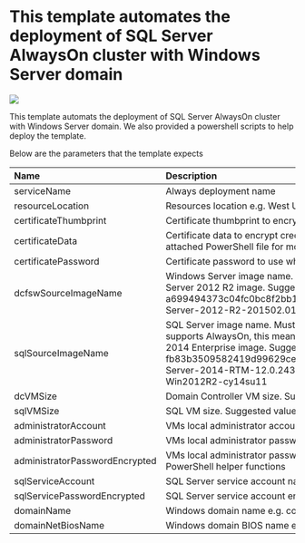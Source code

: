 # This template automates the deployment of SQL Server AlwaysOn cluster with Windows Server domain

<a href="https://azuredeploy.net/" target="_blank">
    <img src="http://azuredeploy.net/deploybutton.png"/>
</a>

This template automats the deployment of SQL Server AlwaysOn cluster with Windows Server domain. We also provided a powershell scripts to help deploy the template.  

Below are the parameters that the template expects

| Name   | Description    |
|:--- |:---|
| serviceName  | Always deployment name |
| resourceLocation  | Resources location e.g. West US |
| certificateThumbprint  | Certificate thumbprint to encrypt credentials |
| certificateData  | Certificate data to encrypt credentials with, see attached PowerShell file for more help. |
| certificatePassword  | Certificate password to use when installing the cert |
| dcfswSourceImageName  | Windows Server image name. Must be a Windows Server 2012 R2 image. Suggested value is a699494373c04fc0bc8f2bb1389d6106__Windows-Server-2012-R2-201502.01-en.us-127GB.vhd |
| sqlSourceImageName  | SQL Server image name. Must be an image that supports AlwaysOn, this means a SQL Server 2012 or 2014 Enterprise image. Suggested value is fb83b3509582419d99629ce476bcb5c8__SQL-Server-2014-RTM-12.0.2430.0-Ent-ENU-Win2012R2-cy14su11 |
| dcVMSize  | Domain Controller VM size. Suggested value is Small |
| sqlVMSize  | SQL VM size. Suggested value is A3 |
| administratorAccount  | VMs local administrator account name |
| administratorPassword  | VMs local administrator password |
| administratorPasswordEncrypted  | VMs local administrator password encrypted. See PowerShell helper functions |
| sqlServiceAccount  | SQL Server service account name |
| sqlServicePasswordEncrypted  | SQL Server service account encrypted password |
| domainName  | Windows domain name e.g. contoso.com| 
| domainNetBiosName  | Windows domain BIOS name e.g. contoso |





